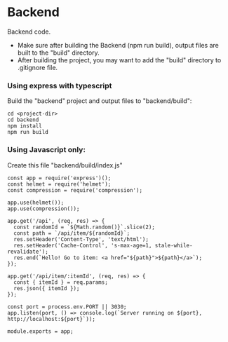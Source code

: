# Backend

Backend code.
- Make sure after building the Backend (npm run build), output files are built to the "build" directory.
- After building the project, you may want to add the "build" directory to .gitignore file.

### Using express with typescript

Build the "backend" project and output files to "backend/build":
```
cd <project-dir>
cd backend
npm install
npm run build
```

### Using Javascript only:

Create this file "backend/build/index.js"
```
const app = require('express')();
const helmet = require('helmet');
const compression = require('compression');

app.use(helmet());
app.use(compression());

app.get('/api', (req, res) => {
  const randomId = `${Math.random()}`.slice(2);
  const path = `/api/item/${randomId}`;
  res.setHeader('Content-Type', 'text/html');
  res.setHeader('Cache-Control', 's-max-age=1, stale-while-revalidate');
  res.end(`Hello! Go to item: <a href="${path}">${path}</a>`);
});

app.get('/api/item/:itemId', (req, res) => {
  const { itemId } = req.params;
  res.json({ itemId });
});

const port = process.env.PORT || 3030;
app.listen(port, () => console.log(`Server running on ${port}, http://localhost:${port}`));

module.exports = app;
```